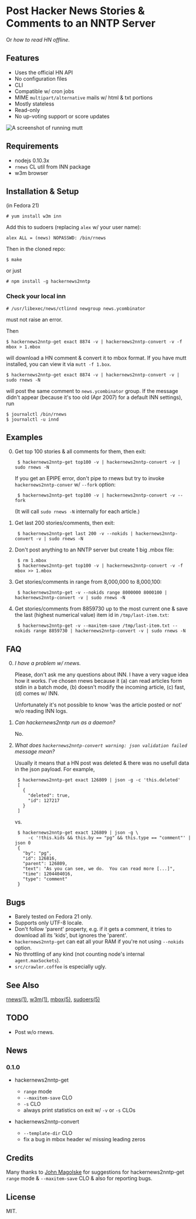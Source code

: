 # Post Hacker News Stories & Comments to an NNTP Server

Or _how to read HN offline_.

## Features

* Uses the official HN API
* No configuration files
* CLI
* Compatible w/ cron jobs
* MIME `multipart/alternative` mails w/ html & txt portions
* Mostly stateless
* Read-only
* No up-voting support or score updates

![A screenshot of running mutt](https://raw.github.com/gromnitsky/hackernews2nntp/master/screenshot1.png)

## Requirements

* nodejs 0.10.3x
* `rnews` CL util from INN package
* w3m browser


## Installation & Setup

(in Fedora 21)

	# yum install w3m inn

Add this to sudoers (replacing `alex` w/ your user name):

	alex ALL = (news) NOPASSWD: /bin/rnews

Then in the cloned repo:

	$ make

or just

	# npm install -g hackernews2nntp


### Check your local inn

	# /usr/libexec/news/ctlinnd newgroup news.ycombinator

must not raise an error.

Then

	$ hackernews2nntp-get exact 8874 -v | hackernews2nntp-convert -v -f mbox > 1.mbox

will download a HN comment & convert it to mbox format. If you have mutt
installed, you can view it via `mutt -f 1.box`.

	$ hackernews2nntp-get exact 8874 -v | hackernews2nntp-convert -v | sudo rnews -N

will post the same comment to `news.ycombinator` group. If the message
didn't appear (because it's too old (Apr 2007) for a default INN
settings), run

	$ journalctl /bin/rnews
	$ journalctl -u innd


## Examples

0. Get top 100 stories & all comments for them, then exit:

		$ hackernews2nntp-get top100 -v | hackernews2nntp-convert -v | sudo rnews -N

	If you get an EPIPE error, don't pipe to rnews but try to invoke
	`hackernews2nntp-conver` w/ `--fork` option:

		$ hackernews2nntp-get top100 -v | hackernews2nntp-convert -v --fork

	(It will call `sudo rnews -N` internally for each article.)

1. Get last 200 stories/comments, then exit:

		$ hackernews2nntp-get last 200 -v --nokids | hackernews2nntp-convert -v | sudo rnews -N

2. Don't post anything to an NNTP server but create 1 big .mbox file:

		$ rm 1.mbox
		$ hackernews2nntp-get top100 -v | hackernews2nntp-convert -v -f mbox >> 1.mbox

3. Get stories/comments in range from 8,000,000 to 8,000,100:

		$ hackernews2nntp-get -v --nokids range 8000000 8000100 | hackernews2nntp-convert -v | sudo rnews -N

4. Get stories/comments from 8859730 up to the most current one & save the
   last (highest numerical value) item id in `/tmp/last-item.txt`:

		$ hackernews2nntp-get -v --maxitem-save /tmp/last-item.txt --nokids range 8859730 | hackernews2nntp-convert -v | sudo rnews -N


## FAQ

0. _I have a problem w/ rnews._

	Please, don't ask me any questions about INN. I have a very vague
	idea how it works. I've chosen rnews because it (a) can read
	articles form stdin in a batch mode, (b) doesn't modify the incoming
	article, (c) fast, (d) comes w/ INN.

	Unfortunately it's not possible to know 'was the article posted or
	not' w/o reading INN logs.

1. _Can hackernews2nntp run as a daemon?_

	No.

2. _What does `hackernews2nntp-convert warning: json validation failed`
   message mean?_

	Usually it means that a HN post was deleted & there was no usefull
    data in the json payload. For example,

		$ hackernews2nntp-get exact 126809 | json -g -c 'this.deleted'
		[
		  {
			"deleted": true,
			"id": 127217
		  }
		]

	vs.

		$ hackernews2nntp-get exact 126809 | json -g \
			-c '!this.kids && this.by == "pg" && this.type == "comment"' | json 0
		{
		  "by": "pg",
		  "id": 126816,
		  "parent": 126809,
		  "text": "As you can see, we do.  You can read more [...]",
		  "time": 1204404016,
		  "type": "comment"
		}


## Bugs

* Barely tested on Fedora 21 only.
* Supports only UTF-8 locale.
* Don't follow 'parent' property, e.g. if it gets a comment, it tries to
  download all its 'kids', but ignores the 'parent'.
* `hackernews2nntp-get` can eat all your RAM if you're not using
  `--nokids` option.
* No throttling of any kind (not counting node's internal
  `agent.maxSockets`).
* `src/crawler.coffee` is especially ugly.


## See Also

[rnews(1)](http://www.eyrie.org/~eagle/software/inn/docs/rnews.html),
[w3m(1)](http://manpages.ubuntu.com/manpages/utopic/en/man1/w3m.1.html),
[mbox(5)](http://manpages.ubuntu.com/manpages/utopic/man5/mbox.5.html),
[sudoers(5)](http://www.sudo.ws/sudo/man/1.8.10/sudoers.man.html)


## TODO

* Post w/o rnews.


## News

### 0.1.0

* hackernews2nntp-get
	- `range` mode
	- `--maxitem-save` CLO
	- `-s` CLO
	- always print statistics on exit w/ `-v` or `-s` CLOs

* hackernews2nntp-convert
	- `--template-dir` CLO
	- fix a bug in mbox header w/ missing leading zeros

## Credits

Many thanks to [John Magolske](http://B79.net/contact) for suggestions
for hackernews2nntp-get `range` mode & `--maxitem-save` CLO & also for
reporting bugs.

## License

MIT.
